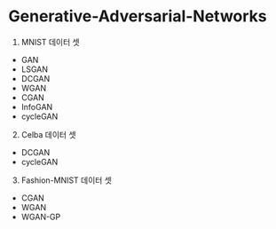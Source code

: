 # Generative-Adversarial-Networks


1. MNIST 데이터 셋
 - GAN
 - LSGAN
 - DCGAN
 - WGAN
 - CGAN
 - InfoGAN
 - cycleGAN
 
2. Celba 데이터 셋
 - DCGAN
 - cycleGAN
 
3. Fashion-MNIST 데이터 셋
 - CGAN
 - WGAN
 - WGAN-GP
